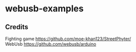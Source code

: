 # webusb-examples

## Credits

Fighting game https://github.com/moe-khan123/StreetPhyter/   
WebUsb https://github.com/webusb/arduino
